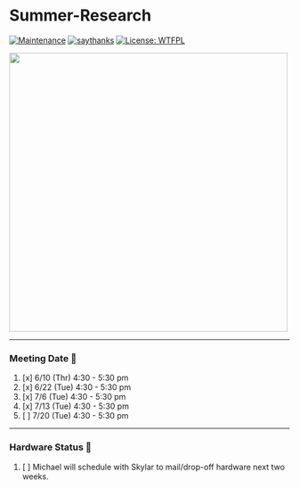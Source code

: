# Summer-Research
[![Maintenance](https://img.shields.io/badge/Maintained%3F-yes-green.svg)](https://GitHub.com/Naereen/StrapDown.js/graphs/commit-activity)
[![saythanks](https://img.shields.io/badge/say-thanks-ff69b4.svg)](https://saythanks.io/to/kennethreitz)
[![License: WTFPL](https://img.shields.io/badge/License-WTFPL-brightgreen.svg)](http://www.wtfpl.net/about/)  


<img src="https://user-images.githubusercontent.com/31603609/123133846-2c2a2900-d41e-11eb-87b6-35d99e2e6b03.png" width="500">

--- 
### Meeting Date :date:
1. [x] 6/10 (Thr) 4:30 - 5:30 pm 
2. [x] 6/22 (Tue) 4:30 - 5:30 pm
3. [x] 7/6 (Tue) 4:30 - 5:30 pm
4. [x] 7/13 (Tue) 4:30 - 5:30 pm
5. [ ] 7/20 (Tue) 4:30 - 5:30 pm

---
### Hardware Status :hammer:
1. [ ] Michael will schedule with Skylar to mail/drop-off hardware next two weeks.
